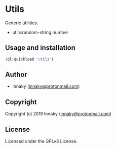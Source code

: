 # Utils

Generic utilities.

* utils:random-string number

## Usage and installation

```lisp
(ql:quickload "utils")
```

## Author

* Innaky (innaky@protonmail.com)

## Copyright

Copyright (c) 2019 Innaky (innaky@protonmail.com)

## License

Licensed under the GPLv3 License.
